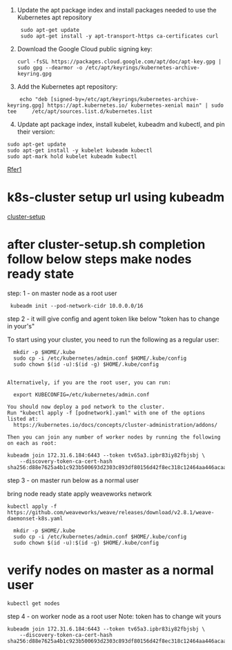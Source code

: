 
1. Update the apt package index and install packages needed to use the Kubernetes apt repository
   ```
    sudo apt-get update
    sudo apt-get install -y apt-transport-https ca-certificates curl
   ```

 2. Download the Google Cloud public signing key:

       ```
       curl -fsSL https://packages.cloud.google.com/apt/doc/apt-key.gpg | sudo gpg --dearmor -o /etc/apt/keyrings/kubernetes-archive-keyring.gpg
       ```
3. Add the Kubernetes apt repository:

```
    echo "deb [signed-by=/etc/apt/keyrings/kubernetes-archive-keyring.gpg] https://apt.kubernetes.io/ kubernetes-xenial main" | sudo tee     /etc/apt/sources.list.d/kubernetes.list
```
4. Update apt package index, install kubelet, kubeadm and kubectl, and pin their version:
```
sudo apt-get update
sudo apt-get install -y kubelet kubeadm kubectl
sudo apt-mark hold kubelet kubeadm kubectl
```

[Rfer1](https://kubernetes.io/docs/setup/production-environment/tools/kubeadm/install-kubeadm/)


# k8s-cluster setup url using kubeadm

[cluster-setup](https://bikramat.medium.com/set-up-a-kubernetes-cluster-with-kubeadm-508db74028ce)




# after cluster-setup.sh completion follow below steps make nodes ready state




step: 1 - on master node as a root user

   ```
    kubeadm init --pod-network-cidr 10.0.0.0/16
   ```

step 2 - it will give config and agent token like below "token has to change in your's"


To start using your cluster, you need to run the following as a regular user:
```
  mkdir -p $HOME/.kube
  sudo cp -i /etc/kubernetes/admin.conf $HOME/.kube/config
  sudo chown $(id -u):$(id -g) $HOME/.kube/config
  

Alternatively, if you are the root user, you can run:

  export KUBECONFIG=/etc/kubernetes/admin.conf

You should now deploy a pod network to the cluster.
Run "kubectl apply -f [podnetwork].yaml" with one of the options listed at:
  https://kubernetes.io/docs/concepts/cluster-administration/addons/

Then you can join any number of worker nodes by running the following on each as root:

kubeadm join 172.31.6.184:6443 --token tv65a3.ipbr83iy82fbjsbj \
	--discovery-token-ca-cert-hash sha256:d88e7625a4b1c923b500693d2303c893df80156d42f8ec318c12464aa446acaa 

```

step 3 - on master run below as a normal user

bring node ready state apply weaveworks network
```
kubectl apply -f https://github.com/weaveworks/weave/releases/download/v2.8.1/weave-daemonset-k8s.yaml

```

```
  mkdir -p $HOME/.kube
  sudo cp -i /etc/kubernetes/admin.conf $HOME/.kube/config
  sudo chown $(id -u):$(id -g) $HOME/.kube/config
```

# verify nodes on master as a normal user

```
kubectl get nodes
```

step 4 - on worker node as a root user Note: token has to change wit yours

```
kubeadm join 172.31.6.184:6443 --token tv65a3.ipbr83iy82fbjsbj \
	--discovery-token-ca-cert-hash sha256:d88e7625a4b1c923b500693d2303c893df80156d42f8ec318c12464aa446acaa
```







    

       
